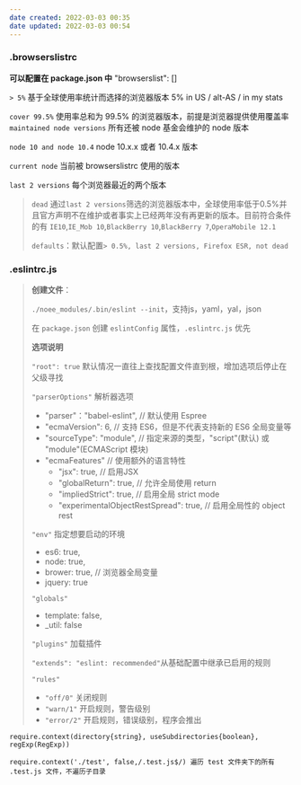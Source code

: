 ```yaml
---
date created: 2022-03-03 00:35
date updated: 2022-03-03 00:54
---
```


### .browserslistrc

**可以配置在 package.json 中** "browserslist": []

 `> 5%` 基于全球使用率统计而选择的浏览器版本 5% in US / alt-AS / in my stats

`cover 99.5%` 使用率总和为 99.5% 的浏览器版本，前提是浏览器提供使用覆盖率
 `maintained node versions` 所有还被 node 基金会维护的 node 版本

 `node 10 and node 10.4` node 10.x.x 或者 10.4.x 版本

 `current node` 当前被 browserslistrc 使用的版本

 `last 2 versions` 每个浏览器最近的两个版本

> `dead` 通过`last 2 versions`筛选的浏览器版本中，全球使用率低于0.5%并且官方声明不在维护或者事实上已经两年没有再更新的版本。目前符合条件的有 `IE10`,`IE_Mob 10`,`BlackBerry 10`,`BlackBerry 7`,`OperaMobile 12.1`
>
> `defaults`：默认配置`> 0.5%, last 2 versions, Firefox ESR, not dead`

### .eslintrc.js

> **创建文件**：
>
> `./noee_modules/.bin/eslint --init`，支持js，yaml，yal，json
>
> 在 `package.json` 创建 `eslintConfig` 属性，`.eslintrc.js` 优先
>
> **选项说明**
>
> `"root": true` 默认情况一直往上查找配置文件直到根，增加选项后停止在父级寻找
>
> `"parserOptions"` 解析器选项
>
> - "parser"："babel-eslint", // 默认使用 Espree
> - "ecmaVersion": 6, // 支持 ES6，但是不代表支持新的 ES6 全局变量等
> - "sourceType": "module", // 指定来源的类型，"script"(默认) 或 "module"(ECMAScript 模块)
> - "ecmaFeatures" // 使用额外的语言特性
> 	- "jsx": true, // 启用JSX
> 	- "globalReturn": true, // 允许全局使用 return
> 	- "impliedStrict": true, // 启用全局 strict mode
> 	- "experimentalObjectRestSpread": true, // 启用全局性的 object rest
>
> `"env"` 指定想要启动的环境
>
> - es6: true,
> - node: true,
> - brower: true, // 浏览器全局变量
> - jquery: true
>
> `"globals"`
>
> - template: false,
> - _util: false
>
> `"plugins"` 加载插件
>
> `"extends": "eslint: recommended"`从基础配置中继承已启用的规则
>
> `"rules"`
>
> - `"off/0"` 关闭规则
> - `"warn/1"` 开启规则，警告级别
> - `"error/2"` 开启规则，错误级别，程序会推出

`require.context(directory{string}, useSubdirectories{boolean}, regExp(RegExp))`

`require.context('./test', false,/.test.js$/) 遍历 test 文件夹下的所有 .test.js 文件，不遍历子目录`
